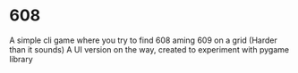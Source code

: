 # 608
A simple cli game where you try to find 608 aming 609 on a grid (Harder than it sounds)
A UI version on the way, created to experiment with pygame library

